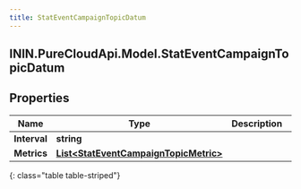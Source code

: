 ```yaml
---
title: StatEventCampaignTopicDatum
---
```

## ININ.PureCloudApi.Model.StatEventCampaignTopicDatum

## Properties

|Name | Type | Description | Notes|
|------------ | ------------- | ------------- | -------------|
| **Interval** | **string** |  | [optional] |
| **Metrics** | [**List&lt;StatEventCampaignTopicMetric&gt;**](StatEventCampaignTopicMetric.html) |  | [optional] |
{: class="table table-striped"}


